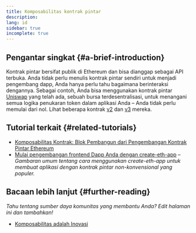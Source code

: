 ```yaml
---
title: Komposabilitas kontrak pintar
description:
lang: id
sidebar: true
incomplete: true
---
```


## Pengantar singkat {#a-brief-introduction}

Kontrak pintar bersifat publik di Ethereum dan bisa dianggap sebagai API terbuka. Anda tidak perlu menulis kontrak pintar sendiri untuk menjadi pengembang dapp, Anda hanya perlu tahu bagaimana berinteraksi dengannya. Sebagai contoh, Anda bisa menggunakan kontrak pintar [Uniswap](https://uniswap.exchange/swap) yang telah ada, sebuah bursa terdesentralisasi, untuk menangani semua logika penukaran token dalam aplikasi Anda – Anda tidak perlu memulai dari nol. Lihat beberapa kontrak [v2](https://github.com/Uniswap/uniswap-v2-core/tree/master/contracts) dan [v3](https://github.com/Uniswap/uniswap-v3-core/tree/main/contracts) mereka.

## Tutorial terkait {#related-tutorials}

- [Komposabilitas Kontrak: Blok Pembangun dari Pengembangan Kontrak Pintar Ethereum](https://blog.decentlabs.io/contract-composability-the-building-blocks-of-ethereum-smart-contract-development/)
- [Mulai pengembangan frontend Dapp Anda dengan create-eth-app](/developers/tutorials/kickstart-your-dapp-frontend-development-wth-create-eth-app/) _– Gambaran umum tentang cara menggunakan create-eth-app untuk membuat aplikasi dengan kontrak pintar non-konvensional yang populer._

## Bacaan lebih lanjut {#further-reading}

_Tahu tentang sumber daya komunitas yang membantu Anda? Edit halaman ini dan tambahkan!_

- [Komposabilitas adalah Inovasi](https://future.a16z.com/how-composability-unlocks-crypto-and-everything-else/)
